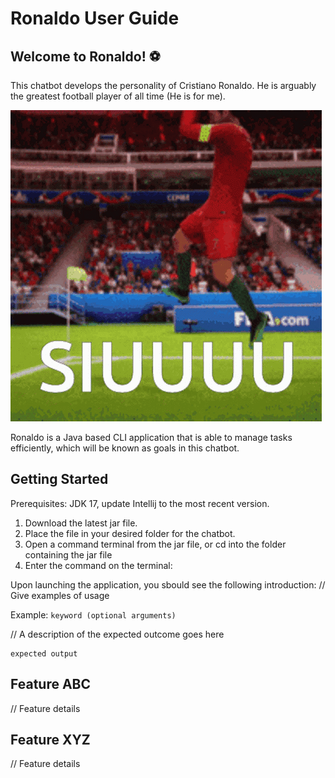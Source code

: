 # Ronaldo User Guide

## Welcome to Ronaldo! ⚽
This chatbot develops the personality of Cristiano Ronaldo.
He is arguably the greatest football player of all time (He is for me).

![img_1.png](img_1.png)

Ronaldo is a Java based CLI application that is able to manage tasks efficiently,
which will be known as goals in this chatbot.

## Getting Started

Prerequisites: JDK 17, update Intellij to the most recent version.

1. Download the latest jar file.
2. Place the file in your desired folder for the chatbot.
3. Open a command terminal from the jar file, or cd into the folder containing the jar file
4. Enter the command on the terminal:

Upon launching the application, you sbould see the following introduction:
// Give examples of usage

Example: `keyword (optional arguments)`

// A description of the expected outcome goes here

```
expected output
```

## Feature ABC

// Feature details


## Feature XYZ

// Feature details